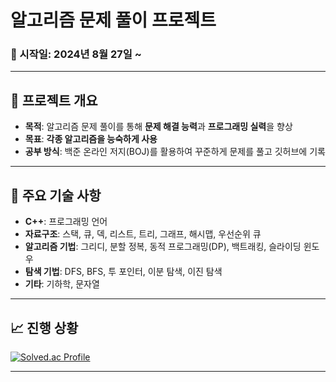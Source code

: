 # 알고리즘 문제 풀이 프로젝트

### 📅 시작일: 2024년 8월 27일 ~

---

## 📌 프로젝트 개요
- **목적**: 알고리즘 문제 풀이를 통해 **문제 해결 능력**과 **프로그래밍 실력**을 향상
- **목표**: **각종 알고리즘을 능숙하게 사용**
- **공부 방식**: 백준 온라인 저지(BOJ)를 활용하여 꾸준하게 문제를 풀고 깃허브에 기록

---

## 🔑 주요 기술 사항
- **C++**: 프로그래밍 언어
- **자료구조**: 스택, 큐, 덱, 리스트, 트리, 그래프, 해시맵, 우선순위 큐
- **알고리즘 기법**: 그리디, 분할 정복, 동적 프로그래밍(DP), 백트래킹, 슬라이딩 윈도우
- **탐색 기법**: DFS, BFS, 투 포인터, 이분 탐색, 이진 탐색
- **기타**: 기하학, 문자열

---

## 📈 진행 상황
[![Solved.ac Profile](http://mazassumnida.wtf/api/v2/generate_badge?boj=fridayfreebie)](https://solved.ac/fridayfreebie/)

---
